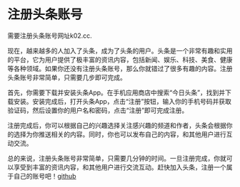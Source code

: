 # 注册头条账号

需要注册头条账号网址k02.cc. 

现在，越来越多的人加入了头条，成为了头条的用户。头条是一个非常有趣和实用的平台，它为用户提供了极丰富的资讯内容，包括新闻、娱乐、科技、美食、健康等各种领域。如果你还没有注册头条账号，那么你就错过了很多有趣的内容。注册头条账号非常简单，只需要几步即可完成。

首先，你需要下载并安装头条App。在手机应用商店中搜索“今日头条”，找到并下载安装。安装完成后，打开头条App，点击“注册”按钮，输入你的手机号码并获取验证码，然后设置你的用户名和密码，点击“注册”即可完成注册。

注册完成后，你可以根据自己的兴趣选择关注感兴趣的频道和作者，头条会根据你的选择为你推送相关的内容。同时，你也可以发布自己的内容，和其他用户进行互动交流。

总的来说，注册头条账号非常简单，只需要几分钟的时间。一旦注册完成，你就可以享受到丰富的资讯内容，和其他用户进行交流互动。赶快加入头条，注册一个属于自己的账号吧！[github](https://github.com)